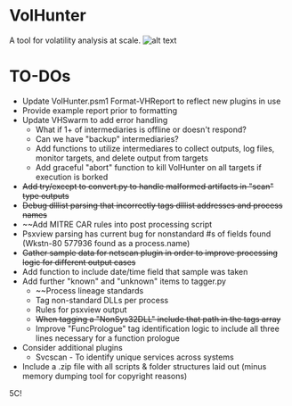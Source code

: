 # VolHunter #

A tool for volatility analysis at scale.
![alt text](https://user-images.githubusercontent.com/39749344/59982884-6ae23a00-95de-11e9-815b-25443e51b24c.JPG)
# TO-DOs #

- Update VolHunter.psm1 Format-VHReport to reflect new plugins in use
- Provide example report prior to formatting
- Update VHSwarm to add error handling
     - What if 1+ of intermediaries is offline or doesn't respond?
     - Can we have "backup" intermediaries?
     - Add functions to utilize intermediares to collect outputs, log files, monitor targets, and delete output from targets
     - Add graceful "abort" function to kill VolHunter on all targets if execution is borked
- ~~Add try/except to convert.py to handle malformed artifacts in "scan" type outputs~~
- ~~Debug dlllist parsing that incorrectly tags dlllist addresses and process names~~
- ~~Add MITRE CAR rules into post processing script
- Psxview parsing has current bug for nonstandard #s of fields found (Wkstn-80 577936 found as a process.name)
- ~~Gather sample data for netscan plugin in order to improve processing logic for different output cases~~
- Add function to include date/time field that sample was taken
- Add further "known" and "unknown" items to tagger.py
     - ~~Process lineage standards
     - Tag non-standard DLLs per process
     - Rules for psxview output
     - ~~When tagging a "NonSys32DLL" include that path in the tags array~~
     - Improve "FuncPrologue" tag identification logic to include all three lines necessary for a function prologue
- Consider additional plugins
     - Svcscan - To identify unique services across systems
- Include a .zip file with all scripts & folder structures laid out (minus memory dumping tool for copyright reasons)

5C!
